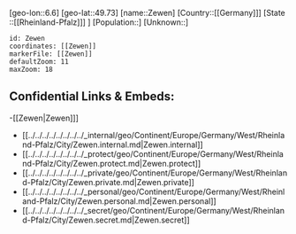 ﻿---
location: [49.73,6.6]
mapzoom: [7,12] 
mapmarker: city 
type: City
tags:
- geo/City


SpocWebEntityId: 35818
isDeleted: false
confidential: public

---
[geo-lon::6.6]
[geo-lat::49.73]
[name::Zewen]
[Country::[[Germany]]]
[State ::[[Rheinland-Pfalz]]] ]
[Population::]
[Unknown::]


```leaflet
id: Zewen
coordinates: [[Zewen]]
markerFile: [[Zewen]]
defaultZoom: 11 
maxZoom: 18
```


## Confidential Links & Embeds: 
-[[Zewen|Zewen]]] 
- [[../../../../../../../../_internal/geo/Continent/Europe/Germany/West/Rheinland-Pfalz/City/Zewen.internal.md|Zewen.internal]] 
- [[../../../../../../../../_protect/geo/Continent/Europe/Germany/West/Rheinland-Pfalz/City/Zewen.protect.md|Zewen.protect]] 
- [[../../../../../../../../_private/geo/Continent/Europe/Germany/West/Rheinland-Pfalz/City/Zewen.private.md|Zewen.private]] 
- [[../../../../../../../../_personal/geo/Continent/Europe/Germany/West/Rheinland-Pfalz/City/Zewen.personal.md|Zewen.personal]] 
- [[../../../../../../../../_secret/geo/Continent/Europe/Germany/West/Rheinland-Pfalz/City/Zewen.secret.md|Zewen.secret]] 
